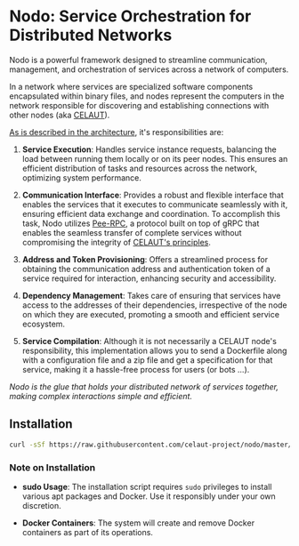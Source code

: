 # Nodo: Service Orchestration for Distributed Networks

Nodo is a powerful framework designed to streamline communication, management, and orchestration of services 
across a network of computers. 

In a network where
services are specialized software components encapsulated within binary files, and nodes represent the computers in 
the network responsible for discovering and establishing connections with other nodes 
(aka [CELAUT](https://github.com/celaut-project/celaut-architecture/blob/master/README.md)).

[As is described in the architecture](https://github.com/celaut-project/celaut-architecture/blob/master/README.md#node-responsabilities), 
it's responsibilities are:

1. **Service Execution**: Handles service instance requests, balancing the load between running them 
locally or on its peer nodes. This ensures an efficient distribution of tasks and resources across the network, 
optimizing system performance.

2. **Communication Interface**: Provides a robust and flexible interface that enables the services that it executes
to communicate seamlessly with it, ensuring efficient data exchange and coordination. To accomplish this task, Nodo utilizes  [Pee-RPC](https://github.com/pee-rpc-protocol/pee-rpc),
a protocol built on top of gRPC that enables the seamless transfer of complete services without compromising the integrity of [CELAUT's principles](https://github.com/celaut-project/celaut-architecture/blob/master/README.md#principles).

3. **Address and Token Provisioning**: Offers a streamlined process for obtaining the communication address and 
authentication token of a service required for interaction, enhancing security and accessibility.

4. **Dependency Management**: Takes care of ensuring that services have access to the addresses of their 
dependencies, irrespective of the node on which they are executed, promoting a smooth and efficient service ecosystem.

5. **Service Compilation**: Although it is not necessarily a CELAUT node's responsibility, this implementation allows you to send
a Dockerfile along with a configuration file and a zip file and get a specification for that service, making it a hassle-free process for users (or bots ...).

*Nodo is the glue that holds your distributed network of services together, making complex interactions 
simple and efficient.*


## Installation

```bash
curl -sSf https://raw.githubusercontent.com/celaut-project/nodo/master/install.sh | sh
```

### Note on Installation

- **sudo Usage**: The installation script requires `sudo` privileges to install various apt packages and Docker. Use it responsibly under your own discretion.

- **Docker Containers**: The system will create and remove Docker containers as part of its operations.
